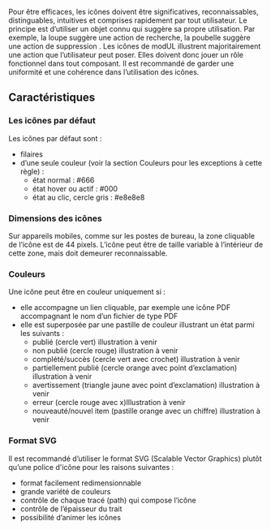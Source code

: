 Pour être efficaces, les icônes doivent être significatives, reconnaissables, distinguables, intuitives et comprises rapidement par tout utilisateur. Le principe est d’utiliser un objet connu qui suggère sa propre utilisation. Par exemple, la loupe suggère une action de recherche, la poubelle suggère une action de suppression . Les icônes de modUL  illustrent majoritairement une action que l’utilisateur peut poser. Elles doivent donc jouer un rôle fonctionnel dans tout composant. Il est recommandé de garder une uniformité et une cohérence dans l’utilisation des icônes.

## Caractéristiques
### Les icônes par défaut
Les icônes par défaut sont :

* filaires
* d’une seule couleur (voir la section Couleurs pour les exceptions à cette règle) :
    * état normal : #666
    * état hover ou actif : #000
    * état au clic, cercle gris : #e8e8e8

### Dimensions des icônes</h3>
Sur appareils mobiles, comme sur les postes de bureau, la zone cliquable de l’icône est de 44 pixels. L’icône peut être de taille variable à l’intérieur de cette zone, mais doit demeurer reconnaissable.

### Couleurs
Une icône peut être en couleur uniquement si :
* elle accompagne un lien cliquable, par exemple une icône PDF accompagnant le nom d’un fichier de type PDF
* elle est superposée par une pastille de couleur illustrant un état parmi les suivants :
    * publié (cercle vert) illustration à venir
    * non publié (cercle rouge) illustration à venir
    * complété/succès (cercle vert avec crochet) illustration à venir
    * partiellement publié (cercle orange avec point d’exclamation) illustration à venir
    * avertissement (triangle jaune avec point d’exclamation) illustration à venir
    * erreur (cercle rouge avec x)Illustration à venir
    * nouveauté/nouvel item (pastille orange avec un chiffre) illustration à venir

### Format SVG
Il est recommandé d’utiliser le format SVG (Scalable Vector Graphics) plutôt qu’une police d'icône pour les raisons suivantes :

* format facilement redimensionnable
* grande variété  de couleurs
* contrôle de chaque tracé (path) qui compose l’icône
* contrôle de l’épaisseur du trait
* possibilité d’animer les icônes
